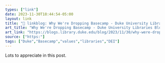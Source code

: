 ```yaml
---
types: ["link"]
date: 2023-11-30T18:44:54-05:00
layout: link
title: "🔗 linkblog: Why We're Dropping Basecamp - Duke University Libraries Blogs'"
art_title: "Why We're Dropping Basecamp - Duke University Libraries Blogs"
art_link: "https://blogs.library.duke.edu/blog/2023/11/30/why-were-dropping-basecamp/"
source: ["https:"]
tags: ["Duke","Basecamp","values","libraries","DEI"]
---
```

Lots to appreciate in this post.
